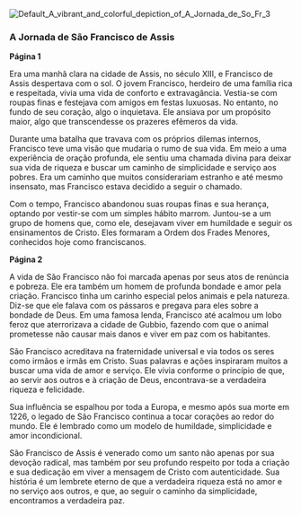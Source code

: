 
![Default_A_vibrant_and_colorful_depiction_of_A_Jornada_de_So_Fr_3](https://github.com/user-attachments/assets/9b013bc4-8107-4b94-8320-d1ccc1fabd62)

### A Jornada de São Francisco de Assis

**Página 1**

Era uma manhã clara na cidade de Assis, no século XIII, e Francisco de Assis despertava com o sol. O jovem Francisco, herdeiro de uma família rica e respeitada, vivia uma vida de conforto e extravagância. Vestia-se com roupas finas e festejava com amigos em festas luxuosas. No entanto, no fundo de seu coração, algo o inquietava. Ele ansiava por um propósito maior, algo que transcendesse os prazeres efêmeros da vida.

Durante uma batalha que travava com os próprios dilemas internos, Francisco teve uma visão que mudaria o rumo de sua vida. Em meio a uma experiência de oração profunda, ele sentiu uma chamada divina para deixar sua vida de riqueza e buscar um caminho de simplicidade e serviço aos pobres. Era um caminho que muitos considerariam estranho e até mesmo insensato, mas Francisco estava decidido a seguir o chamado.

Com o tempo, Francisco abandonou suas roupas finas e sua herança, optando por vestir-se com um simples hábito marrom. Juntou-se a um grupo de homens que, como ele, desejavam viver em humildade e seguir os ensinamentos de Cristo. Eles formaram a Ordem dos Frades Menores, conhecidos hoje como franciscanos.

**Página 2**

A vida de São Francisco não foi marcada apenas por seus atos de renúncia e pobreza. Ele era também um homem de profunda bondade e amor pela criação. Francisco tinha um carinho especial pelos animais e pela natureza. Diz-se que ele falava com os pássaros e pregava para eles sobre a bondade de Deus. Em uma famosa lenda, Francisco até acalmou um lobo feroz que aterrorizava a cidade de Gubbio, fazendo com que o animal prometesse não causar mais danos e viver em paz com os habitantes.

São Francisco acreditava na fraternidade universal e via todos os seres como irmãos e irmãs em Cristo. Suas palavras e ações inspiraram muitos a buscar uma vida de amor e serviço. Ele vivia conforme o princípio de que, ao servir aos outros e à criação de Deus, encontrava-se a verdadeira riqueza e felicidade.

Sua influência se espalhou por toda a Europa, e mesmo após sua morte em 1226, o legado de São Francisco continua a tocar corações ao redor do mundo. Ele é lembrado como um modelo de humildade, simplicidade e amor incondicional.

São Francisco de Assis é venerado como um santo não apenas por sua devoção radical, mas também por seu profundo respeito por toda a criação e sua dedicação em viver a mensagem de Cristo com autenticidade. Sua história é um lembrete eterno de que a verdadeira riqueza está no amor e no serviço aos outros, e que, ao seguir o caminho da simplicidade, encontramos a verdadeira paz.
